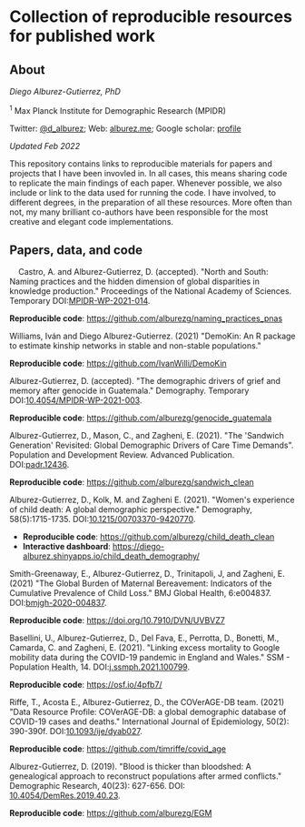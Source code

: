 # Collection of reproducible resources for published work

## About

*Diego Alburez-Gutierrez, PhD*

<sup>1</sup> Max Planck Institute for Demographic Research (MPIDR)

Twitter: [@d_alburez](https://twitter.com/d_alburez); 
Web: [alburez.me](http://alburez.me/); 
Google scholar: [profile](https://scholar.google.com/citations?user=uyx520sAAAAJ&hl=en)

*Updated Feb 2022*

This repository contains links to reproducible materials for papers and projects that I have been invovled in. In all cases, this means sharing code to replicate the main findings of each paper. Whenever possible, we also include or link to the data used for running the code. I have involved, to different degrees, in the preparation of all these resources. More often than not, my many brilliant co-authors have been responsible for the most creative and elegant code implementations.

## Papers, data, and code

&nbsp;&nbsp;&nbsp; Castro, A. and Alburez-Gutierrez, D. (accepted). "North and South: Naming practices and the hidden dimension of global disparities in knowledge production." Proceedings of the National Academy of Sciences. Temporary DOI:[MPIDR-WP-2021-014](https://doi.org/10.4054/MPIDR-WP-2021-014).

**Reproducible code**: https://github.com/alburezg/naming_practices_pnas

Williams, Iván and Diego Alburez-Gutierrez. (2021) "DemoKin: An R package to estimate kinship networks in stable and non-stable populations." 

**Reproducible code**: https://github.com/IvanWilli/DemoKin

Alburez-Gutierrez, D. (accepted). "The demographic drivers of grief and memory after genocide in Guatemala." Demography. Temporary DOI:[10.4054/MPIDR-WP-2021-003](https://dx.doi.org/10.4054/MPIDR-WP-2021-003).

**Reproducible code**: https://github.com/alburezg/genocide_guatemala

Alburez-Gutierrez, D., Mason, C., and Zagheni, E. (2021). "The 'Sandwich Generation' Revisited: Global Demographic Drivers of Care Time Demands". Population and Development Review. Advanced Publication. DOI:[padr.12436](https://doi.org/10.1111/padr.12436).

**Reproducible code**: https://github.com/alburezg/sandwich_clean

Alburez-Gutierrez, D., Kolk, M. and Zagheni E. (2021). "Women's experience of child death: A global demographic perspective." Demography, 58(5):1715-1735. DOI:[10.1215/00703370-9420770](https://doi.org/10.1215/00703370-9420770).

- **Reproducible code**: https://github.com/alburezg/child_death_clean
- **Interactive dashboard**: https://diego-alburez.shinyapps.io/child_death_demography/

Smith-Greenaway, E., Alburez-Gutierrez, D., Trinitapoli, J, and Zagheni, E. (2021) "The Global Burden of Maternal Bereavement: Indicators of the Cumulative Prevalence of Child Loss." BMJ Global Health, 6:e004837. DOI:[bmjgh-2020-004837](http://dx.doi.org/10.1136/bmjgh-2020-004837).

**Reproducible code**: https://doi.org/10.7910/DVN/UVBVZ7

Basellini, U., Alburez-Gutierrez, D., Del Fava, E., Perrotta, D., Bonetti, M., Camarda, C. and Zagheni, E. (2021). "Linking excess mortality to Google mobility data during the COVID-19 pandemic in England and Wales." SSM - Population Health, 14. DOI:[j.ssmph.2021.100799](https://doi.org/10.1016/j.ssmph.2021.100799).

**Reproducible code**: https://osf.io/4pfb7/

Riffe, T., Acosta E., Alburez-Gutierrez, D., the COVerAGE-DB team. (2021) "Data Resource Profile: COVerAGE-DB: a global demographic database of COVID-19 cases and deaths." International Journal of Epidemiology, 50(2): 390-390f. DOI:[10.1093/ije/dyab027](https://doi.org/10.1093/ije/dyab027).

**Reproducible code**: https://github.com/timriffe/covid_age

Alburez-Gutierrez, D. (2019). "Blood is thicker than bloodshed: A genealogical approach to reconstruct populations after armed conflicts." Demographic Research, 40(23): 627-656. DOI: [10.4054/DemRes.2019.40.23](https://www.demographic-research.org/volumes/vol40/23/).

**Reproducible code**: https://github.com/alburezg/EGM